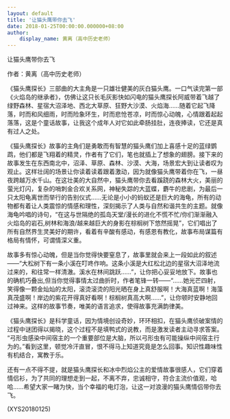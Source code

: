 ```yaml
---
layout: default
title: '让猫头鹰带你去飞'
date: 2018-01-25T00:00:00.000000+08:00
author:
    display_name: 黄离（高中历史老师）
---
```


让猫头鹰带你去飞

作者：黄离（高中历史老师）

《猫头鹰探长》三部曲的大主角是一只雄壮健美的灰白猫头鹰。一口气读完第一部《火焰岛的继承者》，仿佛让这只长毛灰影快如闪电的猫头鹰探长阿威带着飞越了绿野森林、星宿大沼泽地、西北大草原、狂野大沙漠、火焰海……随着它起飞降落，时而和风细雨，时而险象环生，时而悲怆苍凉，时而惊心动魄，心情跟着起起落落，这是个童话故事，让我这个成年人对它如此牵肠挂肚，连夜捧读，它还是真有过人之处。

《猫头鹰探长》故事的主角们是勇敢而有智慧的猫头鹰们加上喜感十足的蓝绿鹦鹉，他们都是飞翔着的精灵，作者有了它们，笔也就插上了想象的翅膀。接下来的故事发生在东西南北中，沼泽、草原、森林、沙漠、大海，场景宏大到让读者叹为观止。这样壮阔的场景让你读着读着跟着激动，因为就像猫头鹰带着你在飞，一昼夜跨越万水千山。在这壮美的大自然中，猫头鹰带你去看蹊跷的森林大火，美丽的萤光灯闪，复杂的哨刺金合欢关系网，神秘失踪的大蓝蝶，麝牛的悲剧，为最后一只太阳龟离世而举行的告别仪式……无论是小小的蚂蚁还是巨大的海龟，所有的动物都有着让人类震惊的情感和理性，深刻揭示了人类与自然和谐共生的主题。就像海龟吟唱的诗句，“在这与世隔绝的孤岛天堂/漫长的进化不慌不忙/你们渐渐融入火焰岛的岩石,树林和海浪/越来越巨大的身影在棕榈树下悠然摇晃”，它们唱出了所有自然界生灵美好的期许，看着有辛酸有感动，有感恩有教化，故事布局谋篇有格局有情怀，可谓情深义重。

故事多有惊心动魄，但是当你觉得快要窒息了，故事里就会来上一段如此的叙述——“大松树下有一条小溪在叮咚作响。这条小溪是大红松北边的星宿大沼泽地流过来的，和往常一样清澈。溪水在林间跳跃……”，让你把心妥妥地放下。故事也的确机巧叠出,但当你觉得事情太过曲折时，作者笔锋一转——“……她光芒四射，笑得像一颗金灿灿的太阳，滚烫滚烫的阳光晒在身上真舒服啊！大海真蓝啊！海藻真茂盛啊！岸边的紫花开得真好看啊！棕榈树真高大啊……”，让你顿时安静地回过神来。这样的故事节奏，唯美的语言追求，使得故事充满韵律美。

《猫头鹰探长》是科学童话，因为情境创设奇妙，环环相扣，在猫头鹰侦破案情的过程中谜团得以揭晓，这个过程不是填鸭式的说教，而是激发读者主动寻求答案。 “弓形虫感染中间宿主的一个重要部位是大脑，所以弓形虫有可能操纵中间宿主行为的。”看到这里，顿觉冷汗直冒，恨不得马上知道究竟是怎么回事。知识性趣味性有机结合，寓教于乐。

还有一点不得不提，就是猫头鹰探长和冰中烈焰公主的爱情故事很感人，它们穿着情侣衫，为了共同的理想走到一起，不离不弃，忠诚相守，符合主流价值观，哈哈……希望大家一睹为快，当个幸福的电灯泡，让这一对浪漫的猫头鹰情侣带你去飞。

(XYS20180125)


